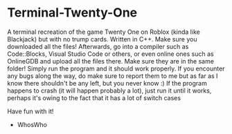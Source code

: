 # Terminal-Twenty-One
A terminal recreation of the game Twenty One on Roblox (kinda like Blackjack) but with no trump cards. Written in C++.
Make sure you downloaded all the files! Afterwards, go into a compiler such as Code::Blocks, Visual Studio Code or others, or even online ones such as OnlineGDB and upload all the files there. Make sure they are in the same folder! Simply run the program and it should work properly. If you encounter any bugs along the way, do make sure to report them to me but as far as I know there shouldn't be any left, but you never know :)
If the program happens to crash (it will happen probably a lot), just run it until it works, perhaps it's owing to the fact that it has a lot of switch cases 

Have fun with it!

- WhosWho
